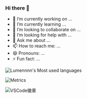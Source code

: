 ### Hi there 👋

- 🔭 I’m currently working on ...
- 🌱 I’m currently learning ...
- 👯 I’m looking to collaborate on ...
- 🤔 I’m looking for help with ...
- 💬 Ask me about ...
- 📫 How to reach me: ...
- 😄 Pronouns: ...
- ⚡ Fun fact: ...

![Lumennnn's Most used languages](https://github-readme-stats.vercel.app/api/top-langs?username=Lumennnn&show_icons=true&count_private=true&theme=gotham)

![Metrics](https://metrics.lecoq.io/Lumennnn?template=classic&config.timezone=Asia%2FShanghai)

![VSCode徽章](https://img.shields.io/badge/%E5%86%99%E4%BD%9C%E5%B7%A5%E5%85%B7-VS%20Code-blue)

